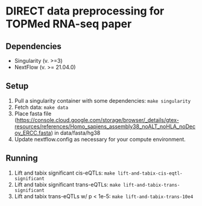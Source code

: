 # DIRECT data preprocessing for TOPMed RNA-seq paper

## Dependencies

* Singularity (v. >=3)
* NextFlow (v. >= 21.04.0)


## Setup

1. Pull a singularity container with some dependencies: `make singularity`
2. Fetch data: `make data`
3. Place fasta file (https://console.cloud.google.com/storage/browser/_details/gtex-resources/references/Homo_sapiens_assembly38_noALT_noHLA_noDecoy_ERCC.fasta) in data/fasta/hg38
4. Update nextflow.config as necessary for your compute environment.


## Running

1. Lift and tabix significant cis-eQTLs: `make lift-and-tabix-cis-eqtl-significant`
1. Lift and tabix significant trans-eQTLs: `make lift-and-tabix-trans-significant`
1. Lift and tabix trans-eQTLs w/ p < 1e-5: `make lift-and-tabix-trans-10e4`